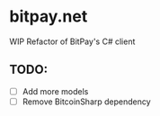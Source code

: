 # bitpay.net
WIP Refactor of BitPay's C# client

## TODO:

- [ ] Add more models
- [ ] Remove BitcoinSharp dependency
